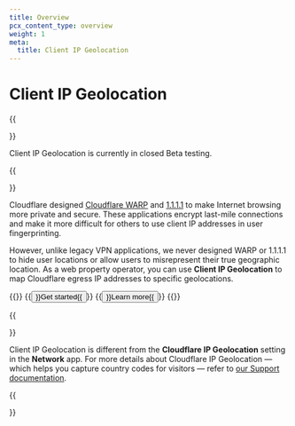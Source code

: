 ```yaml
---
title: Overview
pcx_content_type: overview
weight: 1
meta:
  title: Client IP Geolocation
---
```


# Client IP Geolocation

{{<Aside type="note">}}

Client IP Geolocation is currently in closed Beta testing.

{{</Aside>}}

Cloudflare designed [Cloudflare WARP](/warp-client/) and [1.1.1.1](/1.1.1.1/) to make Internet browsing more private and secure. These applications encrypt last-mile connections and make it more difficult for others to use client IP addresses in user fingerprinting.

However, unlike legacy VPN applications, we never designed WARP or 1.1.1.1 to hide user locations or allow users to misrepresent their true geographic location. As a web property operator, you can use **Client IP Geolocation** to map Cloudflare egress IP addresses to specific geolocations.

{{<button-group>}}
  {{<button type="primary" href="/client-ip-geolocation/get-started/">}}Get started{{</button>}}
  {{<button type="secondary" href="/client-ip-geolocation/about/">}}Learn more{{</button>}}
{{</button-group>}}

{{<Aside type="note">}}

Client IP Geolocation is different from the <strong>Cloudflare IP Geolocation</strong> setting in the <strong>Network</strong> app. For more details about Cloudflare IP Geolocation — which helps you capture country codes for visitors — refer to [our Support documentation](/network/ip-geolocation/).

{{</Aside>}}
